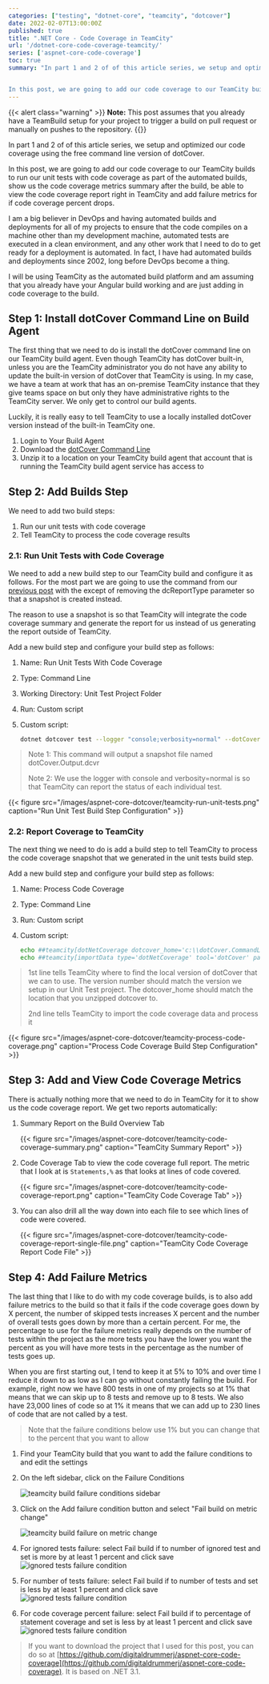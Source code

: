 ```yaml
---
categories: ["testing", "dotnet-core", "teamcity", "dotcover"]
date: 2022-02-07T13:00:00Z
published: true
title: ".NET Core - Code Coverage in TeamCity"
url: '/dotnet-core-code-coverage-teamcity/'
series: ['aspnet-core-code-coverage']
toc: true
summary: "In part 1 and 2 of of this article series, we setup and optimized our code coverage using the free command line version of dotCover.


In this post, we are going to add our code coverage to our TeamCity builds to run our unit tests with code coverage as part of the automated builds, show us the code coverage metrics summary after the build, be able to view the code coverage report right in TeamCity and add failure metrics for if code coverage percent drops."
---
```


{{< alert class="warning" >}}
**Note:** This post assumes that you already have a TeamBuild setup for your project to trigger a build on pull request or manually on pushes to the repository.
{{</alert>}}

In part 1 and 2 of of this article series, we setup and optimized our code coverage using the free command line version of dotCover.

In this post, we are going to add our code coverage to our TeamCity builds to run our unit tests with code coverage as part of the automated builds, show us the code coverage metrics summary after the build, be able to view the code coverage report right in TeamCity and add failure metrics for if code coverage percent drops.

I am a big believer in DevOps and having automated builds and deployments for all of my projects to ensure that the code compiles on a machine other than my development machine, automated tests are executed in a clean environment, and any other work that I need to do to get ready for a deployment is automated. In fact, I have had automated builds and deployments since 2002, long before DevOps become a thing.

I will be using TeamCity as the automated build platform and am assuming that you already have your Angular build working and are just adding in code coverage to the build.


## Step 1: Install dotCover Command Line on Build Agent

The first thing that we need to do is install the dotCover command line on our TeamCity build agent.  Even though TeamCity has dotCover built-in, unless you are the TeamCity administrator you do not have any ability to update the built-in version of dotCover that TeamCity is using.  In my case, we have a team at work that has an on-premise TeamCity instance that they give teams space on but only they have administrative rights to the TeamCity server.  We only get to control our build agents.

Luckily, it is really easy to tell TeamCity to use a locally installed dotCover version instead of the built-in TeamCity one.

1. Login to Your Build Agent
1. Download the [dotCover Command Line](https://www.jetbrains.com/dotcover/download/#section=commandline)
1. Unzip it to a location on your TeamCity build agent that account that is running the TeamCity build agent service has access to

## Step 2: Add Builds Step

We need to add two build steps:

1. Run our unit tests with code coverage
1. Tell TeamCity to process the code coverage results

### 2.1: Run Unit Tests with Code Coverage

We need to add a new build step to our TeamCity build and configure it as follows.  For the most part we are going to use the command from our [previous post](/aspnet-core-code-coverage-tuning-dotcover/) with the except of removing the dcReportType parameter so that a snapshot is created instead.

The reason to use a snapshot is so that TeamCity will integrate the code coverage summary and generate the report for us instead of us generating the report outside of  TeamCity.

Add a new build step and configure your build step as follows:

1. Name: Run Unit Tests With Code Coverage
1. Type: Command Line
1. Working Directory: Unit Test Project Folder
1. Run: Custom script
1. Custom script:

    ```bash
    dotnet dotcover test --logger "console;verbosity=normal" --dotCoverFilters="+:Assembly=Aspnet.Coverage.*;-:Assembly=Aspnet.Coverage.UnitTests;-:Assembly=Aspnet.Coverage.MockData;-:Class=Aspnet.Coverage.Api.Controllers.*;-:Class=Aspnet.Coverage.Api.Startup;-:Class=Aspnet.Coverage.Api.Program;-:Class=Aspnet.Coverage.Api.Migrations.*"
    ```

  > Note 1: This command will output a snapshot file named dotCover.Output.dcvr
  >
  > Note 2: We use the logger with console and verbosity=normal is so that TeamCity can report the status of each individual test.

{{< figure src="/images/aspnet-core-dotcover/teamcity-run-unit-tests.png" caption="Run Unit Test Build Step Configuration" >}}

### 2.2: Report Coverage to TeamCity

The next thing we need to do is add a build step to tell TeamCity to process the code coverage snapshot that we generated in the unit tests build step.

Add a new build step and configure your build step as follows:

1. Name: Process Code Coverage
1. Type: Command Line
1. Run: Custom script
1. Custom script:

    ```bash
    echo ##teamcity[dotNetCoverage dotcover_home='c:\\dotCover.CommandLineTools.2021.3.3']
    echo ##teamcity[importData type='dotNetCoverage' tool='dotCover' path='Aspnet.Coverage.UnitTests\UnitTestCodeCoverage.Snapshot.dcvr']
    ```

  > 1st line tells TeamCity where to find the local version of dotCover that we can to use.  The version number should match the version we setup in our Unit Test project.  The dotcover_home should match the location that you unzipped dotcover to.
  >
  > 2nd line tells TeamCity to import the code coverage data and process it

{{< figure src="/images/aspnet-core-dotcover/teamcity-process-code-coverage.png" caption="Process Code Coverage Build Step Configuration" >}}

## Step 3: Add and View Code Coverage Metrics

There is actually nothing more that we need to do in TeamCity for it to show us the code coverage report.  We get two reports automatically:

1. Summary Report on the Build Overview Tab

    {{< figure src="/images/aspnet-core-dotcover/teamcity-code-coverage-summary.png" caption="TeamCity Summary Report" >}}

1. Code Coverage Tab to view the code coverage full report.  The metric that I look at is `Statements,%` as that looks at lines of code covered.

    {{< figure src="/images/aspnet-core-dotcover/teamcity-code-coverage-report.png" caption="TeamCity Code Coverage Tab" >}}

1. You can also drill all the way down into each file to see which lines of code were covered.

    {{< figure src="/images/aspnet-core-dotcover/teamcity-code-coverage-report-single-file.png" caption="TeamCity Code Coverage Report Code File" >}}

## Step 4: Add Failure Metrics

The last thing that I like to do with my code coverage builds, is to also add failure metrics to the build so that it fails if the code coverage goes down by X percent, the number of skipped tests increases X percent and the number of overall tests goes down by more than a certain percent.  For me, the percentage to use for the failure metrics really depends on the number of tests within the project as the more tests you have the lower you want the percent as you will have more tests in the percentage as the number of tests goes up.

When you are first starting out, I tend to keep it at 5% to 10% and over time I reduce it down to as low as I can go without constantly failing the build.  For example, right now we have 800 tests in one of my projects so at 1% that means that we can skip up to 8 tests and remove up to 8 tests.  We also have 23,000 lines of code so at 1% it means that we can add up to 230 lines of code that are not called by a test.

> Note that the failure conditions below use 1% but you can change that to the percent that you want to allow

1. Find your TeamCity build that you want to add the failure conditions to and edit the settings
1. On the left sidebar, click on the Failure Conditions

    ![teamcity build failure conditions sidebar](/images/cypress-code-coverage-ci/tc_sidebar_failure_conditions.png)

1. Click on the Add failure condition button and select "Fail build on metric change"

    ![teamcity build failure on metric change](/images/cypress-code-coverage-ci/tc_add_failure_condition.png)

1. For ignored tests failure: select Fail build if to number of ignored test and set is more by at least 1 percent and click save
    ![ignored tests failure condition](/images/cypress-code-coverage-ci/tc_failure_conditions_number_of_ignored_tests.png)

1. For number of tests failure: select Fail build if to number of tests and set is less by at least 1 percent and click save
    ![ignored tests failure condition](/images/cypress-code-coverage-ci/tc_failure_conditions_number_of_ignored_tests.png)

1. For code coverage percent failure: select Fail build if to percentage of statement coverage and set is less by at least 1 percent and click save
    ![ignored tests failure condition](/images/cypress-code-coverage-ci/tc_failure_conditions_number_of_ignored_tests.png)

> If you want to download the project that I used for this post, you can do so at [https://github.com/digitaldrummerj/aspnet-core-code-coverage](https://github.com/digitaldrummerj/aspnet-core-code-coverage).  It is based on .NET 3.1.
